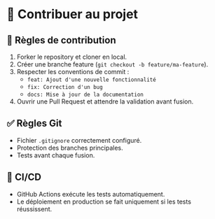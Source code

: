 # 📝 Contribuer au projet

## 📌 Règles de contribution

1. Forker le repository et cloner en local.
2. Créer une branche feature (`git checkout -b feature/ma-feature`).
3. Respecter les conventions de commit :
   - `feat: Ajout d'une nouvelle fonctionnalité`
   - `fix: Correction d'un bug`
   - `docs: Mise à jour de la documentation`
4. Ouvrir une Pull Request et attendre la validation avant fusion.

## ✅ Règles Git

- Fichier `.gitignore` correctement configuré.
- Protection des branches principales.
- Tests avant chaque fusion.

## 🚀 CI/CD

- GitHub Actions exécute les tests automatiquement.
- Le déploiement en production se fait uniquement si les tests réussissent.
